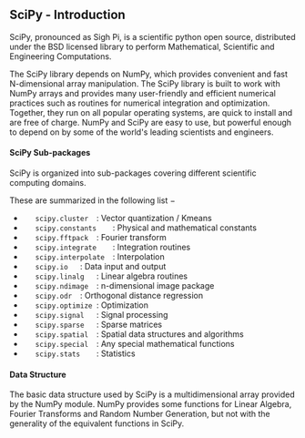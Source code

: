 

## SciPy - Introduction

SciPy, pronounced as Sigh Pi, is a scientific python open source, distributed under the BSD licensed library to perform Mathematical, Scientific and Engineering Computations.

The SciPy library depends on NumPy, which provides convenient and fast N-dimensional array manipulation. The SciPy library is built to work with NumPy arrays and provides many user-friendly and efficient numerical practices such as routines for numerical integration and optimization. Together, they run on all popular operating systems, are quick to install and are free of charge. NumPy and SciPy are easy to use, but powerful enough to depend on by some of the world's leading scientists and engineers.

#### SciPy Sub-packages
SciPy is organized into sub-packages covering different scientific computing domains. 

These are summarized in the following list −

* ``	scipy.cluster 	``:	Vector quantization / Kmeans
* ``	scipy.constants 	``:	Physical and mathematical constants
* ``	scipy.fftpack 	``:	Fourier transform
* ``	scipy.integrate 	``:	Integration routines
* ``	scipy.interpolate 	``:	Interpolation
* ``	scipy.io 	``:	Data input and output
* ``	scipy.linalg 	``:	Linear algebra routines
* ``	scipy.ndimage 	``:	n-dimensional image package
* ``	scipy.odr 	``:	Orthogonal distance regression
* ``	scipy.optimize 	``:	Optimization
* ``	scipy.signal 	``:	Signal processing
* ``	scipy.sparse 	``:	Sparse matrices
* ``	scipy.spatial 	``:	Spatial data structures and algorithms
* ``	scipy.special 	``:	Any special mathematical functions
* ``	scipy.stats 	``:	Statistics


#### Data Structure
The basic data structure used by SciPy is a multidimensional array provided by the NumPy module. 
NumPy provides some functions for Linear Algebra, Fourier Transforms and Random Number Generation, but not 
with the generality of the equivalent functions in SciPy.





